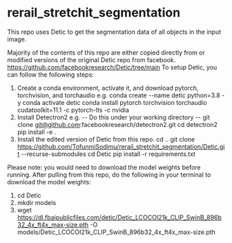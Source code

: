 # rerail_stretchit_segmentation

This repo uses Detic to get the segmentation data of all objects in the input image.

Majority of the contents of this repo are either copied directly from or modified versions of the original Detic repo from facebook. https://github.com/facebookresearch/Detic/tree/main
To setup Detic, you can follow the following steps:
1. Create a conda environment, activate it, and download pytorch, torchvision, and torchaudio e.g.
   conda create --name detic python=3.8 -y
   conda activate detic
   conda install pytorch torchvision torchaudio cudatoolkit=11.1 -c pytorch-lts -c nvidia
2. Install Detectron2 e.g.
   -- Do this under your working directory --
   git clone git@github.com:facebookresearch/detectron2.git
   cd detectron2
   pip install -e .
3. Install the edited version of Detic from this repo.
   cd ..
   git clone https://github.com/TofunmiSodimu/rerail_stretchit_segmentation/Detic.git --recurse-submodules
   cd Detic
   pip install -r requirements.txt

Please note: you would need to download the model weights before running.
After pulling from this repo, do the following in your terminal to download the model weights:
1. cd Detic
2. mkdir models
3. wget https://dl.fbaipublicfiles.com/detic/Detic_LCOCOI21k_CLIP_SwinB_896b32_4x_ft4x_max-size.pth -O models/Detic_LCOCOI21k_CLIP_SwinB_896b32_4x_ft4x_max-size.pth
